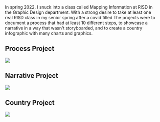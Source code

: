 In spring 2022, I snuck into a class called Mapping Information at RISD in the Graphic Design department. With a strong desire to take at least one real RISD class in my senior spring after a covid filled The projects were to document a process that had at least 10 different steps, to showcase a narrative in a way that wasn't storyboarded, and to create a country infographic with many charts and graphics.

## Process Project

<img src="/projects/infographics/process.png">

## Narrative Project

<img src="/projects/infographics/narrative.png">

## Country Project

<img src="/projects/infographics/country.png">
